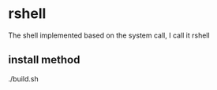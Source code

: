 # rshell
The shell implemented based on the system call, I call it rshell  
## install method  
./build.sh
